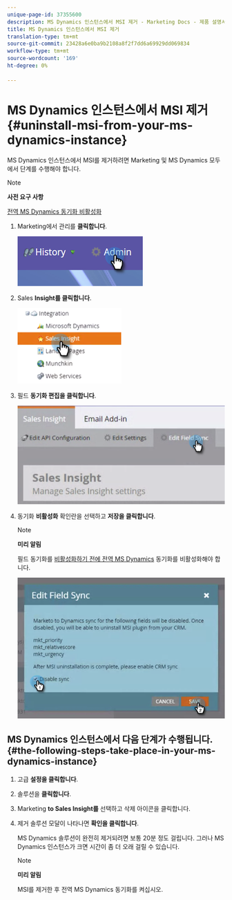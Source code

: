 ```yaml
---
unique-page-id: 37355600
description: MS Dynamics 인스턴스에서 MSI 제거 - Marketing Docs - 제품 설명서
title: MS Dynamics 인스턴스에서 MSI 제거
translation-type: tm+mt
source-git-commit: 23428a6e0ba9b2108a8f2f7dd6a69929dd069834
workflow-type: tm+mt
source-wordcount: '169'
ht-degree: 0%

---
```



# MS Dynamics 인스턴스에서 MSI 제거 {#uninstall-msi-from-your-ms-dynamics-instance}

MS Dynamics 인스턴스에서 MSI를 제거하려면 Marketing 및 MS Dynamics 모두에서 단계를 수행해야 합니다.

>[!NOTE]
>
>**사전 요구 사항**
>
>[전역 MS Dynamics 동기화 비활성화](http://docs.marketo.com/x/TAA6Ag)

1. Marketing에서 관리를 **클릭합니다**.

   ![](assets/one-1.png)

1. Sales **Insight를 클릭합니다**.

   ![](assets/six.png)

1. 필드 **동기화 편집을 클릭합니다**.

   ![](assets/seven.png)

1. 동기화 **비활성화** 확인란을 선택하고 **저장을 클릭합니다**.

   >[!NOTE]
   >
   >**미리 알림**
   >
   >
   >필드 동기화를 [비활성화하기 전에 전역 MS Dynamics](http://docs.marketo.com/x/TAA6Ag) 동기화를 비활성화해야 합니다.

   ![](assets/eight.png)

## MS Dynamics 인스턴스에서 다음 단계가 수행됩니다. {#the-following-steps-take-place-in-your-ms-dynamics-instance}

1. 고급 **설정을 클릭합니다**.
1. 솔루션을 **클릭합니다**.
1. Marketing **to Sales Insight를** 선택하고 삭제 아이콘을 클릭합니다.
1. 제거 솔루션 모달이 나타나면 **확인을 클릭합니다**.

   MS Dynamics 솔루션이 완전히 제거되려면 보통 20분 정도 걸립니다. 그러나 MS Dynamics 인스턴스가 크면 시간이 좀 더 오래 걸릴 수 있습니다.

   >[!NOTE]
   >
   >**미리 알림**
   >
   >
   >MSI를 제거한 후 전역 MS Dynamics 동기화를 켜십시오.

